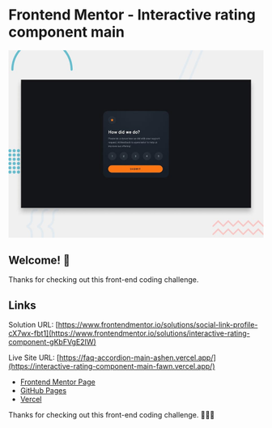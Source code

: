 # Frontend Mentor - Interactive rating component main

![Design preview for the Interactive rating component main coding challenge](./design/desktop-preview.jpg)

## Welcome! 👋

Thanks for checking out this front-end coding challenge.

## Links
Solution URL: [https://www.frontendmentor.io/solutions/social-link-profile-cX7wx-fbt1](https://www.frontendmentor.io/solutions/interactive-rating-component-gKbFVgE2IW)

Live Site URL: [https://faq-accordion-main-ashen.vercel.app/](https://interactive-rating-component-main-fawn.vercel.app/)

- [Frontend Mentor Page](https://www.frontendmentor.io/profile/rocioizq)
- [GitHub Pages](https://github.com/rocioizq)
- [Vercel](https://vercel.com/rocioizqs-projects)


Thanks for checking out this front-end coding challenge.
🚀🚀🚀

